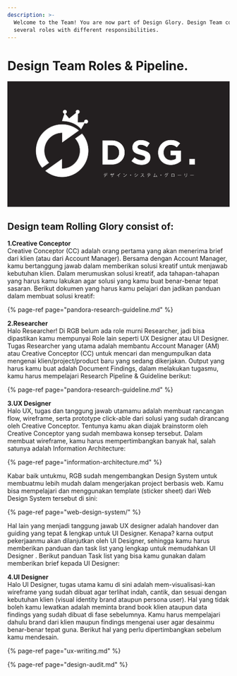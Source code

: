 ```yaml
---
description: >-
  Welcome to the Team! You are now part of Design Glory. Design Team consist of
  several roles with different responsibilities.
---
```


# Design Team Roles & Pipeline.

![](../.gitbook/assets/kaoswibu-11.png)

## Design team Rolling Glory consist of:

**1.Creative Conceptor**  
Creative Conceptor \(CC\) adalah orang pertama yang akan menerima brief dari klien \(atau dari Account Manager\). Bersama dengan Account Manager, kamu bertanggung jawab dalam memberikan solusi kreatif untuk menjawab kebutuhan klien. Dalam merumuskan solusi kreatif, ada tahapan-tahapan yang harus kamu lakukan agar solusi yang kamu buat benar-benar tepat sasaran. Berikut dokumen yang harus kamu pelajari dan jadikan panduan dalam membuat solusi kreatif:

{% page-ref page="pandora-research-guideline.md" %}



**2.Researcher**  
Halo Researcher! Di RGB belum ada role murni Researcher, jadi bisa dipastikan kamu mempunyai Role lain seperti UX Designer atau UI Designer. Tugas Researcher yang utama adalah membantu Account Manager \(AM\) atau Creative Conceptor \(CC\) untuk mencari dan mengumpulkan data mengenai klien/project/product baru yang sedang dikerjakan. Output yang harus kamu buat adalah Document Findings, dalam melakukan tugasmu, kamu harus mempelajari Research Pipeline & Guideline berikut:

{% page-ref page="pandora-research-guideline.md" %}



**3.UX Designer**  
Halo UX, tugas dan tanggung jawab utamamu adalah membuat rancangan flow, wireframe, serta prototype click-able dari solusi yang sudah dirancang oleh Creative Conceptor. Tentunya kamu akan diajak brainstorm oleh Creative Conceptor yang sudah membawa konsep tersebut. Dalam membuat wireframe, kamu harus mempertimbangkan banyak hal, salah satunya adalah Information Architecture:

{% page-ref page="information-architecture.md" %}

Kabar baik untukmu, RGB sudah mengembangkan Design System untuk membuatmu lebih mudah dalam mengerjakan project berbasis web. Kamu bisa mempelajari dan menggunakan template \(sticker sheet\) dari Web Design System tersebut di sini:

{% page-ref page="web-design-system/" %}

Hal lain yang menjadi tanggung jawab UX designer adalah handover dan guiding yang tepat & lengkap untuk UI Designer. Kenapa? karna output pekerjaanmu akan dilanjutkan oleh UI Designer, sehingga kamu harus memberikan panduan dan task list yang lengkap untuk memudahkan UI Designer . Berikut panduan Task list yang bisa kamu gunakan dalam memberikan brief kepada UI Designer:



**4.UI Designer**  
Halo UI Designer, tugas utama kamu di sini adalah mem-visualisasi-kan wireframe yang sudah dibuat agar terlihat indah, cantik, dan sesuai dengan kebutuhan klien \(visual identity brand ataupun persona user\). Hal yang tidak boleh kamu lewatkan adalah meminta brand book klien ataupun data findings yang sudah dibuat di fase sebelumnya. Kamu harus mempelajari dahulu brand dari klien maupun findings mengenai user agar desainmu benar-benar tepat guna. Berikut hal yang perlu dipertimbangkan sebelum kamu mendesain.

{% page-ref page="ux-writing.md" %}

{% page-ref page="design-audit.md" %}




